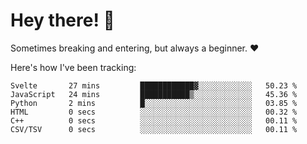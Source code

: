 # Hey there! 👋
Sometimes breaking and entering, but always a beginner. ❤️

Here's how I've been tracking:
<!--START_SECTION:waka-->

```text
Svelte       27 mins         ████████████▓░░░░░░░░░░░░   50.23 %
JavaScript   24 mins         ███████████▒░░░░░░░░░░░░░   45.36 %
Python       2 mins          █░░░░░░░░░░░░░░░░░░░░░░░░   03.85 %
HTML         0 secs          ░░░░░░░░░░░░░░░░░░░░░░░░░   00.32 %
C++          0 secs          ░░░░░░░░░░░░░░░░░░░░░░░░░   00.11 %
CSV/TSV      0 secs          ░░░░░░░░░░░░░░░░░░░░░░░░░   00.11 %
```

<!--END_SECTION:waka-->
